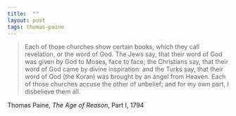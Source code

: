 ```yaml
---
title:  ""
layout: post
tags: thomas-paine
---
```


> Each of those churches show certain books, which they call revelation, or the word of God. The Jews say, that their word of God was given by God to Moses, face to face; the Christians say, that their word of God came by divine inspiration: and the Turks say, that their word of God (the Koran) was brought by an angel from Heaven. Each of those churches accuse the other of unbelief; and for my own part, I disbelieve them all.

Thomas Paine, _The Age of Reason_, Part I, 1794